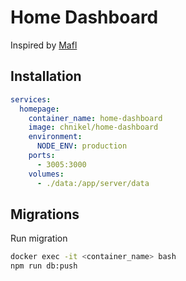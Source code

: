 # Home Dashboard

Inspired by [Mafl](https://github.com/hywax/mafl)

## Installation

```yaml
services:
  homepage:
    container_name: home-dashboard
    image: chnikel/home-dashboard
    environment:
      NODE_ENV: production
    ports:
      - 3005:3000
    volumes:
      - ./data:/app/server/data
```

## Migrations

Run migration

```sh
docker exec -it <container_name> bash
npm run db:push
```
